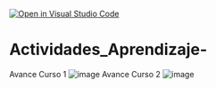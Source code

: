 [![Open in Visual Studio Code](https://classroom.github.com/assets/open-in-vscode-c66648af7eb3fe8bc4f294546bfd86ef473780cde1dea487d3c4ff354943c9ae.svg)](https://classroom.github.com/online_ide?assignment_repo_id=8478670&assignment_repo_type=AssignmentRepo)
# Actividades_Aprendizaje-
Avance Curso 1
![image](https://user-images.githubusercontent.com/105187589/192704995-b0e8c4cb-3a69-459e-9431-e5609c23d709.png)
Avance Curso 2
![image](https://user-images.githubusercontent.com/105187589/193987198-16a3b2be-75a0-4960-9e5f-faaa99f529ce.png)
